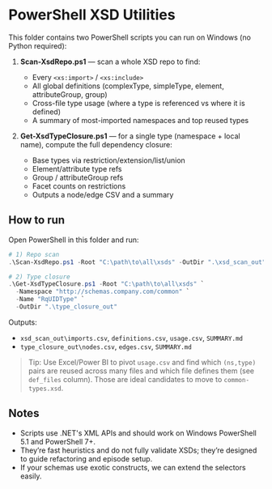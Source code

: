 # PowerShell XSD Utilities

This folder contains two PowerShell scripts you can run on Windows (no Python required):

1. **Scan-XsdRepo.ps1** — scan a whole XSD repo to find:
   - Every `<xs:import>` / `<xs:include>`
   - All global definitions (complexType, simpleType, element, attributeGroup, group)
   - Cross-file type usage (where a type is referenced vs where it is defined)
   - A summary of most-imported namespaces and top reused types

2. **Get-XsdTypeClosure.ps1** — for a single type (namespace + local name), compute the full dependency closure:
   - Base types via restriction/extension/list/union
   - Element/attribute type refs
   - Group / attributeGroup refs
   - Facet counts on restrictions
   - Outputs a node/edge CSV and a summary

## How to run

Open PowerShell in this folder and run:

```powershell
# 1) Repo scan
.\Scan-XsdRepo.ps1 -Root "C:\path\to\all\xsds" -OutDir ".\xsd_scan_out"

# 2) Type closure
.\Get-XsdTypeClosure.ps1 -Root "C:\path\to\all\xsds" `
  -Namespace "http://schemas.company.com/common" `
  -Name "RqUIDType" `
  -OutDir ".\type_closure_out"
```

Outputs:
- `xsd_scan_out\imports.csv`, `definitions.csv`, `usage.csv`, `SUMMARY.md`
- `type_closure_out\nodes.csv`, `edges.csv`, `SUMMARY.md`

> Tip: Use Excel/Power BI to pivot `usage.csv` and find which `(ns,type)` pairs are reused across many files and which file defines them (see `def_files` column). Those are ideal candidates to move to `common-types.xsd`.

## Notes
- Scripts use .NET's XML APIs and should work on Windows PowerShell 5.1 and PowerShell 7+.
- They’re fast heuristics and do not fully validate XSDs; they’re designed to guide refactoring and episode setup.
- If your schemas use exotic constructs, we can extend the selectors easily.

